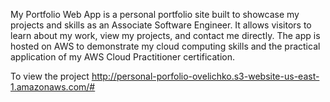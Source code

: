 My Portfolio Web App is a personal portfolio site built to showcase my projects and skills as an Associate Software Engineer. It allows visitors to learn about my work, view my projects, and contact me directly. The app is hosted on AWS to demonstrate my cloud computing skills and the practical application of my AWS Cloud Practitioner certification.

To view the project http://personal-porfolio-ovelichko.s3-website-us-east-1.amazonaws.com/#